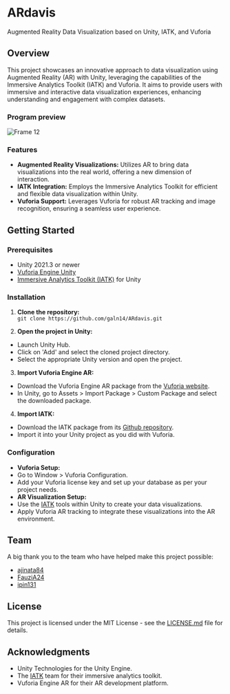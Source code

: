 # ARdavis
Augmented Reality Data Visualization based on Unity, IATK, and Vuforia

## Overview
This project showcases an innovative approach to data visualization using Augmented Reality (AR) with Unity, leveraging the capabilities of the Immersive Analytics Toolkit (IATK) and Vuforia. It aims to provide users with immersive and interactive data visualization experiences, enhancing understanding and engagement with complex datasets.

### Program preview
![Frame 12](https://github.com/galn14/ARdavis/assets/90236124/ae5c7759-3ee2-40be-a5d0-1fb3cfa46319)


### Features
- **Augmented Reality Visualizations:** Utilizes AR to bring data visualizations into the real world, offering a new dimension of interaction.
- **IATK Integration:** Employs the Immersive Analytics Toolkit for efficient and flexible data visualization within Unity.
- **Vuforia Support:** Leverages Vuforia for robust AR tracking and image recognition, ensuring a seamless user experience.

## Getting Started

### Prerequisites
- Unity 2021.3 or newer
- <a href="https://developer.vuforia.com/" target="_blank">Vuforia Engine Unity</a>
- <a href="https://github.com/MaximeCordeil/IATK.git" target="_blank">Immersive Analytics Toolkit (IATK)</a> for Unity

### Installation
1. **Clone the repository:**\
``git clone https://github.com/galn14/ARdavis.git``

3. **Open the project in Unity:**
- Launch Unity Hub.
- Click on 'Add' and select the cloned project directory.
- Select the appropriate Unity version and open the project.

3. **Import Vuforia Engine AR:** 
- Download the Vuforia Engine AR package from the <a href="https://developer.vuforia.com/" target="_blank">Vuforia website</a>.
- In Unity, go to Assets > Import Package > Custom Package and select the downloaded package.

4. **Import IATK:**
- Download the IATK package from its <a href="https://github.com/MaximeCordeil/IATK.git" target="_blank">Github repository</a>.
- Import it into your Unity project as you did with Vuforia.

### Configuration
- **Vuforia Setup:**
- Go to Window > Vuforia Configuration.
- Add your Vuforia license key and set up your database as per your project needs.
- **AR Visualization Setup:**
- Use the <a href="https://github.com/MaximeCordeil/IATK.git" target="_blank">IATK</a> tools within Unity to create your data visualizations.
- Apply Vuforia AR tracking to integrate these visualizations into the AR environment.

## Team
A big thank you to the team who have helped make this project possible:

- [ajinata84](https://github.com/ajinata84)
- [FauziA24](https://github.com/FauziA24)
- [ipin131](https://github.com/ipin131)

## License
This project is licensed under the MIT License - see the [LICENSE.md](LICENSE) file for details.

## Acknowledgments
- Unity Technologies for the Unity Engine.
- The <a href="https://github.com/MaximeCordeil/IATK.git" target="_blank">IATK</a> team for their immersive analytics toolkit.
- Vuforia Engine AR for their AR development platform.
